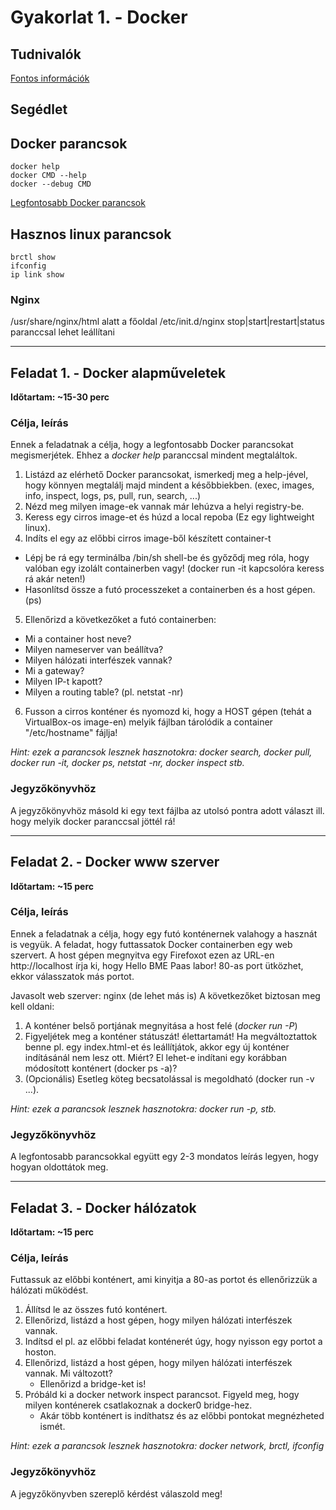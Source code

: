 # Gyakorlat 1. - Docker

## Tudnivalók
[Fontos információk](Tudnivalok.md)
## Segédlet
## Docker parancsok
```shell
docker help
docker CMD --help
docker --debug CMD
```
[Legfontosabb Docker parancsok](https://www.cheatography.com/tobix10/cheat-sheets/docker-commands/)

## Hasznos linux parancsok
```shell
brctl show
ifconfig
ip link show
```


### Nginx
/usr/share/nginx/html alatt a főoldal
/etc/init.d/nginx stop|start|restart|status paranccsal lehet leállítani

---

## Feladat 1. - Docker alapműveletek 
**Időtartam: ~15-30 perc**

### Célja, leírás
Ennek a feladatnak a célja, hogy a legfontosabb Docker parancsokat megismerjétek. Ehhez a _docker help_ paranccsal mindent megtaláltok.

1. Listázd az elérhető Docker parancsokat, ismerkedj meg a help-jével, hogy könnyen megtalálj majd mindent a későbbiekben. (exec, images, info, inspect, logs, ps, pull, run, search, ...)
2. Nézd meg milyen image-ek vannak már lehúzva a helyi registry-be.
3. Keress egy cirros image-et és húzd a local repoba (Ez egy lightweight linux).
4. Indíts el egy az előbbi cirros image-ből készített container-t
  * Lépj be rá egy terminálba /bin/sh shell-be és győződj meg róla, hogy valóban egy izolált containerben vagy! (docker run -it kapcsolóra keress rá akár neten!)
  * Hasonlítsd össze a futó processzeket a containerben és a host gépen. (ps)
5. Ellenőrizd a következőket a futó containerben:
  * Mi a container host neve?
  * Milyen nameserver van beállítva?
  * Milyen hálózati interfészek vannak? 
  * Mi a gateway? 
  * Milyen IP-t kapott?   
  * Milyen a routing table? (pl. netstat -nr)
6. Fusson a cirros konténer és nyomozd ki, hogy a HOST gépen (tehát a VirtualBox-os image-en) melyik fájlban tárolódik a container "/etc/hostname" fájlja!

_Hint: ezek a parancsok lesznek hasznotokra: docker search, docker pull, docker run -it, docker ps, netstat -nr, docker inspect stb._
### Jegyzőkönyvhöz
A jegyzőkönyvhöz másold ki egy text fájlba az utolsó pontra adott választ ill. hogy melyik docker paranccsal jöttél rá!

---

## Feladat 2. - Docker www szerver
**Időtartam: ~15 perc**

### Célja, leírás
Ennek a feladatnak a célja, hogy egy futó konténernek valahogy a hasznát is vegyük. 
A feladat, hogy futtassatok Docker containerben egy web szervert. A host gépen megnyitva egy Firefoxot ezen az URL-en http://localhost írja ki, hogy Hello BME Paas labor! 80-as port ütközhet, ekkor válasszatok más portot.

Javasolt web szerver: nginx (de lehet más is)
A következőket biztosan meg kell oldani:

1. A konténer belső portjának megnyitása a host felé (_docker run -P_)
2. Figyeljétek meg a konténer státuszát! élettartamát! Ha megváltoztattok benne pl. egy index.html-et és leállítjátok, akkor egy új konténer indításánál nem lesz ott. Miért? El lehet-e indítani egy korábban módosított konténert (docker ps -a)?
3. (Opcionális) Esetleg köteg becsatolással is megoldható (docker run -v ...).

_Hint: ezek a parancsok lesznek hasznotokra: docker run -p, stb._
### Jegyzőkönyvhöz
A legfontosabb parancsokkal együtt egy 2-3 mondatos leírás legyen, hogy hogyan oldottátok meg.

---

## Feladat 3. - Docker hálózatok
**Időtartam: ~15 perc**

### Célja, leírás
Futtassuk az előbbi konténert, ami kinyitja a 80-as portot és ellenőrizzük a hálózati működést.

1. Állítsd le az összes futó konténert.
2. Ellenőrizd, listázd a host gépen, hogy milyen hálózati interfészek vannak.
3. Indítsd el pl. az előbbi feladat konténerét úgy, hogy nyisson egy portot a hoston.
4. Ellenőrizd, listázd a host gépen, hogy milyen hálózati interfészek vannak. Mi változott? 
   - Ellenőrizd a bridge-ket is!
5. Próbáld ki a docker network inspect parancsot. Figyeld meg, hogy milyen konténerek csatlakoznak a docker0 bridge-hez.
   - Akár több konténert is indíthatsz és az előbbi pontokat megnézheted ismét.

_Hint: ezek a parancsok lesznek hasznotokra: docker network, brctl, ifconfig_
### Jegyzőkönyvhöz
A jegyzőkönyvben szereplő kérdést válaszold meg!
